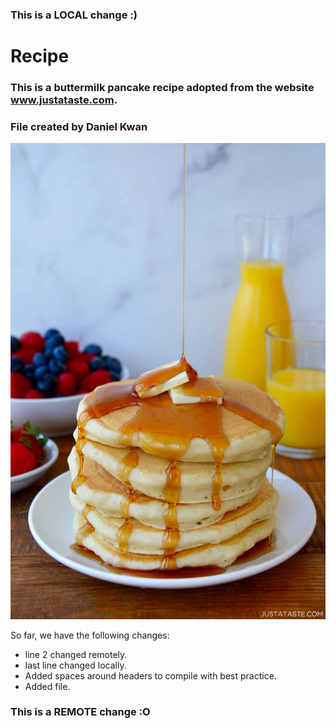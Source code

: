 ### This is a LOCAL change :)

# Recipe

### This is a buttermilk pancake recipe adopted from the website www.justataste.com.  
### File created by Daniel Kwan

![buttermilk pancake](recipe.jpg)

So far, we have the following changes: 

- line 2 changed remotely.
- last line changed locally.
- Added spaces around headers to compile with best practice.
- Added file.  

### This is a REMOTE change :O